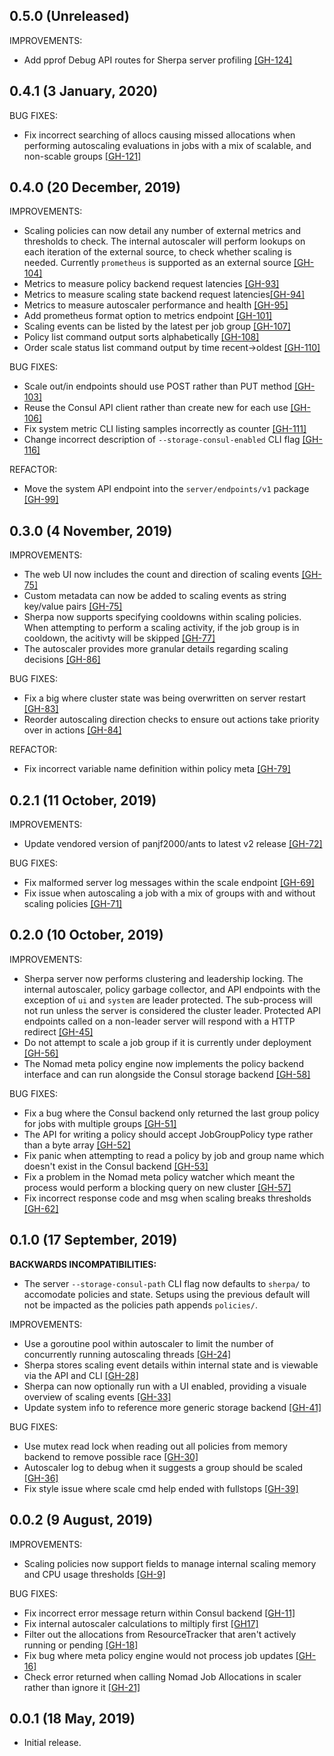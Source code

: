 ## 0.5.0 (Unreleased)

IMPROVEMENTS:
 * Add pprof Debug API routes for Sherpa server profiling [[GH-124]](https://github.com/jrasell/sherpa/pull/124)

## 0.4.1 (3 January, 2020)

BUG FIXES:
 * Fix incorrect searching of allocs causing missed allocations when performing autoscaling evaluations in jobs with a mix of scalable, and non-scable groups [[GH-121]](https://github.com/jrasell/sherpa/pull/121)

## 0.4.0 (20 December, 2019)

IMPROVEMENTS:
 * Scaling policies can now detail any number of external metrics and thresholds to check. The internal autoscaler will perform lookups on each iteration of the external source, to check whether scaling is needed. Currently `prometheus` is supported as an external source [[GH-104]](https://github.com/jrasell/sherpa/pull/104)
 * Metrics to measure policy backend request latencies [[GH-93]](https://github.com/jrasell/sherpa/pull/93)
 * Metrics to measure scaling state backend request latencies[[GH-94]](https://github.com/jrasell/sherpa/pull/94)
 * Metrics to measure autoscaler performance and health [[GH-95]](https://github.com/jrasell/sherpa/pull/95)
 * Add prometheus format option to metrics endpoint [[GH-101]](https://github.com/jrasell/sherpa/pull/101)
 * Scaling events can be listed by the latest per job group [[GH-107]](https://github.com/jrasell/sherpa/pull/107)
 * Policy list command output sorts alphabetically [[GH-108]](https://github.com/jrasell/sherpa/pull/108)
 * Order scale status list command output by time recent->oldest [[GH-110]](https://github.com/jrasell/sherpa/pull/110)

BUG FIXES:
 * Scale out/in endpoints should use POST rather than PUT method [[GH-103]](https://github.com/jrasell/sherpa/pull/103)
 * Reuse the Consul API client rather than create new for each use [[GH-106]](https://github.com/jrasell/sherpa/pull/106)
 * Fix system metric CLI listing samples incorrectly as counter [[GH-111]](https://github.com/jrasell/sherpa/pull/111)
 * Change incorrect description of `--storage-consul-enabled` CLI flag [[GH-116]](https://github.com/jrasell/sherpa/pull/116)

REFACTOR:
 * Move the system API endpoint into the `server/endpoints/v1` package [[GH-99]](https://github.com/jrasell/sherpa/pull/99)

## 0.3.0 (4 November, 2019)

IMPROVEMENTS:
 * The web UI now includes the count and direction of scaling events [[GH-75]](https://github.com/jrasell/sherpa/pull/75)
 * Custom metadata can now be added to scaling events as string key/value pairs [[GH-75]](https://github.com/jrasell/sherpa/pull/74)
 * Sherpa now supports specifying cooldowns within scaling policies. When attempting to perform a scaling activity, if the job group is in cooldown, the acitivty will be skipped [[GH-77]](https://github.com/jrasell/sherpa/pull/77)
 * The autoscaler provides more granular details regarding scaling decisions [[GH-86]](https://github.com/jrasell/sherpa/pull/86)

BUG FIXES:
 * Fix a big where cluster state was being overwritten on server restart [[GH-83]](https://github.com/jrasell/sherpa/pull/83)
 * Reorder autoscaling direction checks to ensure out actions take priority over in actions [[GH-84]](https://github.com/jrasell/sherpa/issues/84)

REFACTOR:
 * Fix incorrect variable name definition within policy meta [[GH-79]](https://github.com/jrasell/sherpa/pull/79)

## 0.2.1 (11 October, 2019)

IMPROVEMENTS:
 * Update vendored version of panjf2000/ants to latest v2 release [[GH-72]](https://github.com/jrasell/sherpa/pull/72)

BUG FIXES:
 * Fix malformed server log messages within the scale endpoint [[GH-69]](https://github.com/jrasell/sherpa/pull/69)
 * Fix issue when autoscaling a job with a mix of groups with and without scaling policies [[GH-71]](https://github.com/jrasell/sherpa/pull/71)

## 0.2.0 (10 October, 2019)

IMPROVEMENTS:
 * Sherpa server now performs clustering and leadership locking. The internal autoscaler, policy garbage collector, and API endpoints with the exception of `ui` and `system` are leader protected. The sub-process will not run unless the server is considered the cluster leader. Protected API endpoints called on a non-leader server will respond with a HTTP redirect [[GH-45]](https://github.com/jrasell/sherpa/pull/45)
 * Do not attempt to scale a job group if it is currently under deployment [[GH-56]](https://github.com/jrasell/sherpa/pull/56)
 * The Nomad meta policy engine now implements the policy backend interface and can run alongside the Consul storage backend [[GH-58]](https://github.com/jrasell/sherpa/pull/58)

BUG FIXES:
 * Fix a bug where the Consul backend only returned the last group policy for jobs with multiple groups [[GH-51]](https://github.com/jrasell/sherpa/pull/51)
 * The API for writing a policy should accept JobGroupPolicy type rather than a byte array [[GH-52]](https://github.com/jrasell/sherpa/pull/52)
 * Fix panic when attempting to read a policy by job and group name which doesn't exist in the Consul backend [[GH-53]](https://github.com/jrasell/sherpa/pull/53)
 * Fix a problem in the Nomad meta policy watcher which meant the process would perform a blocking query on new cluster [[GH-57]](https://github.com/jrasell/sherpa/pull/57)
 * Fix incorrect response code and msg when scaling breaks thresholds [[GH-62]](https://github.com/jrasell/sherpa/pull/62)

## 0.1.0 (17 September, 2019)

__BACKWARDS INCOMPATIBILITIES:__
 * The server `--storage-consul-path` CLI flag now defaults to `sherpa/` to accomodate policies and state. Setups using the previous default will not be impacted as the policies path appends `policies/`.

IMPROVEMENTS:
 * Use a goroutine pool within autoscaler to limit the number of concurrently running autoscaling threads [[GH-24]](https://github.com/jrasell/sherpa/pull/24)
 * Sherpa stores scaling event details within internal state and is viewable via the API and CLI [[GH-28]](https://github.com/jrasell/sherpa/pull/28)
 * Sherpa can now optionally run with a UI enabled, providing a visuale overview of scaling events [[GH-33]](https://github.com/jrasell/sherpa/pull/33)
 * Update system info to reference more generic storage backend [[GH-41]](https://github.com/jrasell/sherpa/pull/41)

BUG FIXES:
 * Use mutex read lock when reading out all policies from memory backend to remove possible race [[GH-30]](https://github.com/jrasell/sherpa/pull/30)
 * Autoscaler log to debug when it suggests a group should be scaled [[GH-36]](https://github.com/jrasell/sherpa/pull/36)
 * Fix style issue where scale cmd help ended with fullstops [[GH-39]](https://github.com/jrasell/sherpa/pull/39)

## 0.0.2 (9 August, 2019)

IMPROVEMENTS:
 * Scaling policies now support fields to manage internal scaling memory and CPU usage thresholds [[GH-9]](https://github.com/jrasell/sherpa/pull/9)
 
BUG FIXES:
 * Fix incorrect error message return within Consul backend [[GH-11]](https://github.com/jrasell/sherpa/pull/11)
 * Fix internal autoscaler calculations to miltiply first [[GH17]](https://github.com/jrasell/sherpa/pull/17)
 * Filter out the allocations from ResourceTracker that aren't actively running or pending [[GH-18]](https://github.com/jrasell/sherpa/pull/18)
 * Fix bug where meta policy engine would not process job updates [[GH-16]](https://github.com/jrasell/sherpa/pull/16)
 * Check error returned when calling Nomad Job Allocations in scaler rather than ignore it [[GH-21]](https://github.com/jrasell/sherpa/pull/21)

## 0.0.1 (18 May, 2019)

* Initial release.
